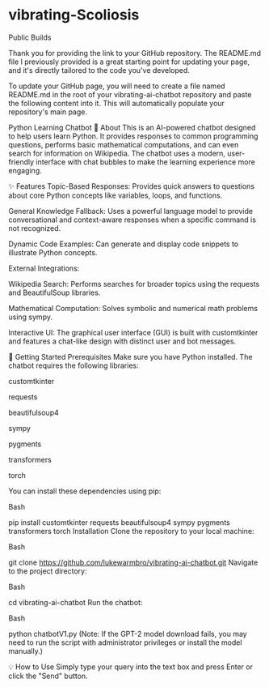 # vibrating-Scoliosis
Public Builds

Thank you for providing the link to your GitHub repository. The README.md file I previously provided is a great starting point for updating your page, and it's directly tailored to the code you've developed.

To update your GitHub page, you will need to create a file named README.md in the root of your vibrating-ai-chatbot repository and paste the following content into it. This will automatically populate your repository's main page.

Python Learning Chatbot
🧠 About
This is an AI-powered chatbot designed to help users learn Python. It provides responses to common programming questions, performs basic mathematical computations, and can even search for information on Wikipedia. The chatbot uses a modern, user-friendly interface with chat bubbles to make the learning experience more engaging.

✨ Features
Topic-Based Responses: Provides quick answers to questions about core Python concepts like variables, loops, and functions.

General Knowledge Fallback: Uses a powerful language model to provide conversational and context-aware responses when a specific command is not recognized.

Dynamic Code Examples: Can generate and display code snippets to illustrate Python concepts.

External Integrations:

Wikipedia Search: Performs searches for broader topics using the requests and BeautifulSoup libraries.

Mathematical Computation: Solves symbolic and numerical math problems using sympy.

Interactive UI: The graphical user interface (GUI) is built with customtkinter and features a chat-like design with distinct user and bot messages.

🚀 Getting Started
Prerequisites
Make sure you have Python installed. The chatbot requires the following libraries:

customtkinter

requests

beautifulsoup4

sympy

pygments

transformers

torch

You can install these dependencies using pip:

Bash

pip install customtkinter requests beautifulsoup4 sympy pygments transformers torch
Installation
Clone the repository to your local machine:

Bash

git clone https://github.com/lukewarmbro/vibrating-ai-chatbot.git
Navigate to the project directory:

Bash

cd vibrating-ai-chatbot
Run the chatbot:

Bash

python chatbotV1.py
(Note: If the GPT-2 model download fails, you may need to run the script with administrator privileges or install the model manually.)

💡 How to Use
Simply type your query into the text box and press Enter or click the "Send" button.
